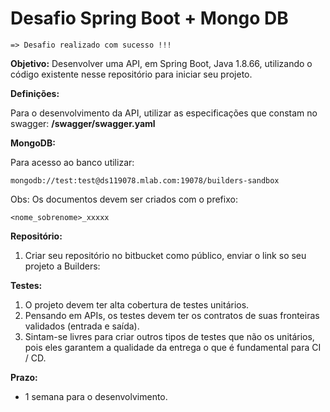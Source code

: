 # Desafio Spring Boot + Mongo DB

```
=> Desafio realizado com sucesso !!!
```

**Objetivo:** 
Desenvolver uma API, em Spring Boot, Java 1.8.66, utilizando o código  existente nesse repositório para iniciar seu projeto.


**Definições:** 

Para o desenvolvimento da API, utilizar as especificações que constam no swagger:
**/swagger/swagger.yaml**


**MongoDB:**

Para acesso ao banco utilizar: 
```
mongodb://test:test@ds119078.mlab.com:19078/builders-sandbox
```
Obs: Os documentos devem ser criados com o prefixo:
```
<nome_sobrenome>_xxxxx
```

**Repositório:**

1. Criar seu repositório no bitbucket como público, enviar o link so seu projeto a Builders:


**Testes:**

1. O projeto devem ter alta cobertura de testes unitários.
2. Pensando em APIs, os testes devem ter os contratos de suas fronteiras validados (entrada e saída).
3. Sintam-se livres para criar outros tipos de testes que não os unitários, pois eles garantem a qualidade da entrega o que é fundamental para CI / CD.

**Prazo:**
* 1 semana para o desenvolvimento.

